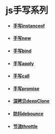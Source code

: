 # js手写系列

* #### [手写instanceof](https://github.com/CodingAndSleeping/js-handwrite/blob/master/src/myInstanceof.js)

* #### [手写new](https://github.com/CodingAndSleeping/js-handwrite/blob/master/src/myNew.js)

* #### [手写bind](https://github.com/CodingAndSleeping/js-handwrite/blob/master/src/myBind.js)

* #### [手写apply](https://github.com/CodingAndSleeping/js-handwrite/blob/master/src/myApply.js)

* #### [手写call](https://github.com/CodingAndSleeping/js-handwrite/blob/master/src/myCall.js)

* #### [手写promise](https://github.com/CodingAndSleeping/js-handwrite/blob/master/src/myPromise.js)

* #### [深拷贝deepClone](https://github.com/CodingAndSleeping/js-handwrite/blob/master/src/deepClone.js)

* #### [防抖debounce](https://github.com/CodingAndSleeping/js-handwrite/blob/master/src/debounce.js)

* #### [节流throttle](https://github.com/CodingAndSleeping/js-handwrite/blob/master/src/throttle.js)
